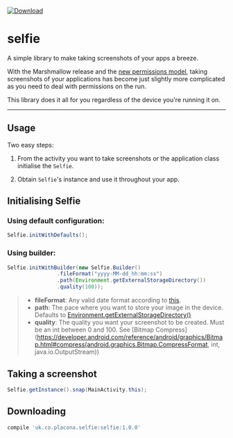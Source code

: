 [ ![Download](https://api.bintray.com/packages/mplacona/Selfie/selfie/images/download.svg) ](https://bintray.com/mplacona/Selfie/selfie/_latestVersion)

selfie
===================
A simple library to make taking screenshots of your apps a breeze.

With the Marshmallow release and the [new permissions model](https://developer.android.com/training/permissions/requesting.html), taking screenshots of your applications has become just slightly more complicated as you need to deal with permissions on the run.

This library does it all for you regardless of the device you're running it on.

----------

Usage
-------------
Two easy steps:

1. From the activity you want to take screenshots or the application class initialise the `Selfie`.

2. Obtain `Selfie`'s instance and use it throughout your app.

Initialising Selfie
---------------
### Using default configuration: ###
```java
Selfie.initWithDefaults();
```
### Using builder: ###
```java
Selfie.initWithBuilder(new Selfie.Builder()
                .fileFormat("yyyy-MM-dd_hh:mm:ss")
                .path(Environment.getExternalStorageDirectory())
                .quality(100));
```
> - **fileFormat**: Any valid date format according to [this](https://developer.android.com/reference/java/text/SimpleDateFormat.html).
> - **path**: The pace where you want to store your image in the device. Defaults to [Environment.getExternalStorageDirectory()](https://developer.android.com/reference/android/os/Environment.html#getExternalStorageDirectory())
> - **quality**: The quality you want your screenshot to be created. Must be an int between 0 and 100. See [Bitmap Compress](https://developer.android.com/reference/android/graphics/Bitmap.html#compress(android.graphics.Bitmap.CompressFormat, int, java.io.OutputStream))

Taking a screenshot
--------------
```java
Selfie.getInstance().snap(MainActivity.this);
```

Downloading
-----------
```groovy
compile 'uk.co.placona.selfie:selfie:1.0.0'
```
